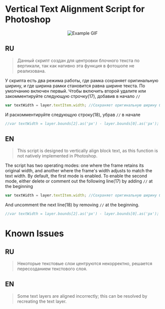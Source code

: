 # Vertical Text Alignment Script for Photoshop
<p align="center">
  <img src="https://media4.giphy.com/media/v1.Y2lkPTc5MGI3NjExdXB6NTc1M2QxcXd3a3RhcGhqNG1qN2JydjV0NG5vbjNzNm5wZHBrZSZlcD12MV9pbnRlcm5hbF9naWZfYnlfaWQmY3Q9Zw/DUuLqHzK8EErlD7skI/giphy.gif" alt="Example GIF"/>
</p>

## RU
> Данный скрипт создан для центровки блочного текста по вертикали, так как нативно эта функция в фотошопе не реализована.

У скрипта есть два режима работы, где рамка сохраняет оригинальную ширину, и где ширина рамки становится равна ширине текста. По умолчанию включен первый. Чтобы включить второй удалите или закомментируйте следующую строчку(17), добавив в начало `//`
```JavaScript
var textWidth = layer.textItem.width; //Сохраняет оригинальную ширину блока
```
И раскомментируйте следующую строку(18), убрав `//` в начале
```JavaScript
//var textWidth = layer.bounds[2].as('px') - layer.bounds[0].as('px'); //Ширина блока примерно равна ширине текста
```
## EN
> This script is designed to vertically align block text, as this function is not natively implemented in Photoshop.

The script has two operating modes: one where the frame retains its original width, and another where the frame's width adjusts to match the text width. By default, the first mode is enabled. To enable the second mode, either delete or comment out the following line(17) by adding `//` at the beginning
```JavaScript
var textWidth = layer.textItem.width; //Сохраняет оригинальную ширину блока
```
And uncomment the next line(18) by removing `//` at the beginning.
```JavaScript
//var textWidth = layer.bounds[2].as('px') - layer.bounds[0].as('px'); //Ширина блока примерно равна ширине текста
```
# Known Issues
## RU
> Некоторые текстовые слои центруются некорректно, решается пересозданием текстового слоя.
## EN
> Some text layers are aligned incorrectly; this can be resolved by recreating the text layer.
